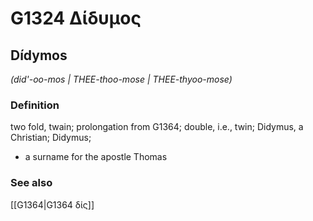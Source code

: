 # G1324 Δίδυμος

## Dídymos

_(did'-oo-mos | THEE-thoo-mose | THEE-thyoo-mose)_

### Definition

two fold, twain; prolongation from G1364; double, i.e., twin; Didymus, a Christian; Didymus; 

- a surname for the apostle Thomas

### See also

[[G1364|G1364 δίς]]
